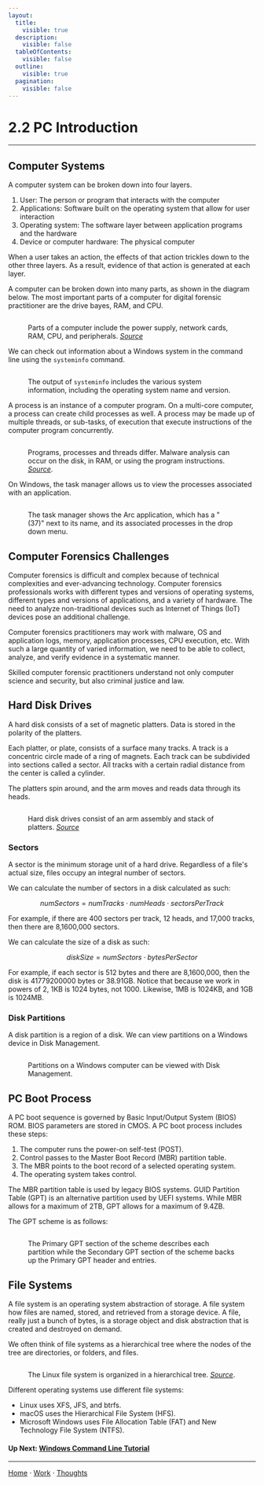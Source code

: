 ```yaml
---
layout:
  title:
    visible: true
  description:
    visible: false
  tableOfContents:
    visible: false
  outline:
    visible: true
  pagination:
    visible: false
---
```


# 2.2 PC Introduction

***

## Computer Systems

A computer system can be broken down into four layers. 
1. User: The person or program that interacts with the computer
2. Applications: Software built on the operating system that allow for user interaction
3. Operating system: The software layer between application programs and the hardware
4. Device or computer hardware: The physical computer

When a user takes an action, the effects of that action trickles down to the other three layers. As a result, evidence of that action is generated at each layer. 

A computer can be broken down into many parts, as shown in the diagram below. The most important parts of a computer for digital forensic practitioner are the drive bayes, RAM, and CPU.

<figure><img src="../../assets/computer_slice.png" alt=""><figcaption><p>Parts of a computer include the power supply, network cards, RAM, CPU, and peripherals. <a href="http:www.carnegiecyberacademy.com/facultyPages/computer/computer.html"><i>Source</i></a></p></figcaption></figure>

We can check out information about a Windows system in the command line using the `systeminfo` command.

<figure><img src="../../assets/systeminfo.png" alt=""><figcaption><p>The output of <code>systeminfo</code> includes the various system information, including the operating system name and version.</p></figcaption></figure>

A process is an instance of a computer program. On a multi-core computer, a process can create child processes as well. A process may be made up of multiple threads, or sub-tasks, of execution that execute instructions of the computer program concurrently. 

<figure><img src="../../assets/process.jpg" alt=""><figcaption><p>Programs, processes and threads differ. Malware analysis can occur on the disk, in RAM, or using the program instructions. <a href="https://commons.wikimedia.org/wiki/File:Concepts-_Program_vs._Process_vs._Thread.jpg"><i>Source</i></a>.</p></figcaption></figure>

On Windows, the task manager allows us to view the processes associated with an application.

<figure><img src="../../assets/task_manager.png" alt=""><figcaption><p>The task manager shows the Arc application, which has a "(37)" next to its name, and its associated processes in the drop down menu. </p></figcaption></figure>

## Computer Forensics Challenges

Computer forensics is difficult and complex because of technical complexities and ever-advancing technology. Computer forensics professionals works with different types and versions of operating systems, different types and versions of applications, and a variety of hardware. The need to analyze non-traditional devices such as Internet of Things (IoT) devices pose an additional challenge. 

Computer forensics practitioners may work with malware, OS and application logs, memory, application processes, CPU execution, etc. With such a large quantity of varied information, we need to be able to collect, analyze, and verify evidence in a systematic manner.

Skilled computer forensic practitioners understand not only computer science and security, but also criminal justice and law.

## Hard Disk Drives

A hard disk consists of a set of magnetic platters. Data is stored in the polarity of the platters.

Each platter, or plate, consists of a surface many tracks. A track is a concentric circle made of a ring of magnets. Each track can be subdivided into sections called a sector. All tracks with a certain radial distance from the center is called a cylinder.

The platters spin around, and the arm moves and reads data through its heads.

<figure><img src="../../assets/hard_disk_drive.jpg" alt=""><figcaption><p>Hard disk drives consist of an arm assembly and stack of platters. <a href="https://www.amazon.com/Operating-System-Concepts-Binder-Version/dp/1118129385"><i>Source</i></a> </p></figcaption></figure>

### Sectors

A sector is the minimum storage unit of a hard drive. Regardless of a file's actual size, files occupy an integral number of sectors.

We can calculate the number of sectors in a disk calculated as such:

$$
numSectors = numTracks \cdot numHeads \cdot sectorsPerTrack
$$

For example, if there are 400 sectors per track, 12 heads, and 17,000 tracks, then there are 8,1600,000 sectors.

We can calculate the size of a disk as such:

$$
diskSize = numSectors \cdot bytesPerSector
$$

For example, if each sector is 512 bytes and there are 8,1600,000, then the disk is 41779200000 bytes or 38.91GB. Notice that because we work in powers of 2, 1KB is 1024 bytes, not 1000. Likewise, 1MB is 1024KB, and 1GB is 1024MB.

### Disk Partitions
A disk partition is a region of a disk. We can view partitions on a Windows device in Disk Management. 

<figure><img src="../../assets/disk_management.png" alt=""><figcaption><p>Partitions on a Windows computer can be viewed with Disk Management.</p></figcaption></figure>

## PC Boot Process
A PC boot sequence is governed by Basic Input/Output System (BIOS) ROM. BIOS parameters are stored in CMOS. A PC boot process includes these steps:
1. The computer runs the power-on self-test (POST).
2. Control passes to the Master Boot Record (MBR) partition table.
3. The MBR points to the boot record of a selected operating system.
4. The operating system takes control.

The MBR partition table is used by legacy BIOS systems. GUID Partition Table (GPT) is an alternative partition used by UEFI systems. While MBR allows for a maximum of 2TB, GPT allows for a maximum of 9.4ZB.

The GPT scheme is as follows: 

<figure><img src="../../assets/gtp_scheme.png" alt=""><figcaption><p>The Primary GPT section of the scheme describes each partition while the Secondary GPT section of the scheme backs up the Primary GPT header and entries. </p></figcaption></figure>

## File Systems
A file system is an operating system abstraction of storage. A file system how files are named, stored, and retrieved from a storage device. A file, really just a bunch of bytes, is a storage object and disk abstraction that is created and destroyed on demand.

We often think of file systems as a hierarchical tree where the nodes of the tree are directories, or folders, and files.

<figure><img src="../../assets/linux_file_system_hierarchy.png" alt=""><figcaption><p>The Linux file system is organized in a hierarchical tree. <a href="https://tecadmin.net/linux-file-system/"><i>Source</i></a>.</p></figcaption></figure>

Different operating systems use different file systems:
- Linux uses XFS, JFS, and btrfs.
- macOS uses the Hierarchical File System (HFS).
- Microsoft Windows uses File Allocation Table (FAT) and New Technology File System (NTFS).

#### Up Next: [Windows Command Line Tutorial](2.3-windows-command-line-tutorial.md)

***

[Home](https://sophiecchen.gitbook.io/sophie-chen) ⋅ [Work](https://sophiecchen.gitbook.io/sophie-chen/work) ⋅ [Thoughts](https://sophiecchen.gitbook.io/sophie-chen/thoughts)
